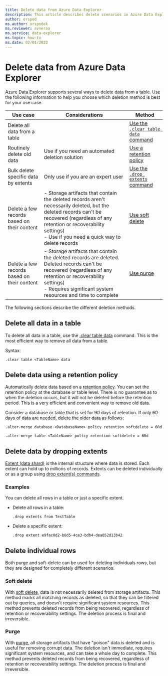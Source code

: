 ```yaml
---
title: Delete data from Azure Data Explorer
description: This article describes delete scenarios in Azure Data Explorer, including purge, dropping extents and retention based deletes.
author: orspod
ms.author: orspodek
ms.reviewer: avneraa
ms.service: data-explorer
ms.topic: how-to
ms.date: 02/01/2022
---
```


# Delete data from Azure Data Explorer

Azure Data Explorer supports several ways to delete data from a table. Use the following information to help you choose which deletion method is best for your use case.

| Use case | Considerations | Method |
|--|--|--|
| Delete all data from a table | | [Use the `.clear table data` command](#delete-all-data-in-a-table) |
| Routinely delete old data | Use if you need an automated deletion solution | [Use a retention policy](#delete-data-using-a-retention-policy) |
| Bulk delete specific data by extents | Only use if you are an expert user | [Use the `.drop extents` command](#delete-data-by-dropping-extents) |
| Delete a few records based on their content | - Storage artifacts that contain the deleted records aren't necessarily deleted, but the deleted records can't be recovered (regardless of any retention or recoverability settings)<br />- Use if you need a quick way to delete records | [Use soft delete](#soft-delete) |
| Delete a few records based on their content | - Storage artifacts that contain the deleted records are deleted. Deleted records can't be recovered (regardless of any retention or recoverability settings)<br />- Requires significant system resources and time to complete | [Use purge](#purge) |

The following sections describe the different deletion methods.

## Delete all data in a table

To delete all data in a table, use the [.clear table data](kusto/management/clear-table-data-command.md) command. This is the most efficient way to remove all data from a table.

Syntax:

```kusto
.clear table <TableName> data
```

## Delete data using a retention policy

Automatically delete data based on a [retention policy](kusto/management/retentionpolicy.md). You can set the retention policy at the database or table level. There is no guarantee as to when the deletion occurs, but it will not be deleted before the retention period. This is a very efficient and convenient way to remove old data.

Consider a database or table that is set for 90 days of retention. If only 60 days of data are needed, delete the older data as follows:

```kusto
.alter-merge database <DatabaseName> policy retention softdelete = 60d

.alter-merge table <TableName> policy retention softdelete = 60d
```

## Delete data by dropping extents

[Extent (data shard)](kusto/management/extents-overview.md) is the internal structure where data is stored. Each extent can hold up to millions of records. Extents can be deleted individually or as a group using [drop extent(s) commands](./kusto/management/drop-extents.md).

### Examples

You can delete all rows in a table or just a specific extent.

- Delete all rows in a table:

    ```kusto
    .drop extents from TestTable
    ```

- Delete a specific extent:

    ```kusto
    .drop extent e9fac0d2-b6d5-4ce3-bdb4-dea052d13b42
    ```

## Delete individual rows

Both purge and soft-delete can be used for deleting individuals rows, but they are designed for completely different scenarios.

### Soft delete

With [soft delete](kusto/concepts/data-soft-delete.md), data is not necessarily deleted from storage artifacts. This method marks all matching records as deleted, so that they can be filtered out by queries, and doesn't require significant system resources. This method prevents deleted records from being recovered, regardless of retention or recoverability settings. The deletion process is final and irreversible.

### Purge

With [purge](kusto/concepts/data-purge.md), all storage artifacts that have "poison" data is deleted and is useful for removing corrupt data. The deletion isn't immediate, requires significant system resources, and can take a whole day to complete. This method prevents deleted records from being recovered, regardless of retention or recoverability settings. The deletion process is final and irreversible.

